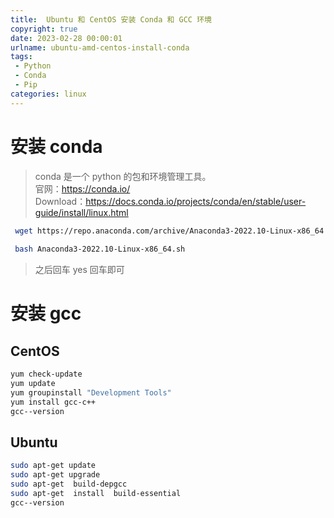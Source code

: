 ```yaml
---
title:  Ubuntu 和 CentOS 安装 Conda 和 GCC 环境
copyright: true
date: 2023-02-28 00:00:01
urlname: ubuntu-amd-centos-install-conda
tags: 
 - Python
 - Conda
 - Pip
categories: linux
---
```

# 安装 conda
> conda 是一个 python 的包和环境管理工具。  
官网：https://conda.io/  
> Download：https://docs.conda.io/projects/conda/en/stable/user-guide/install/linux.html  

```bash
 wget https://repo.anaconda.com/archive/Anaconda3-2022.10-Linux-x86_64.sh
 
 bash Anaconda3-2022.10-Linux-x86_64.sh 
```
> 之后回车 yes 回车即可

# 安装 gcc

## CentOS
```bash
yum check-update
yum update
yum groupinstall "Development Tools"
yum install gcc-c++
gcc--version
```

## Ubuntu
```bash
sudo apt-get update
sudo apt-get upgrade
sudo apt-get  build-depgcc
sudo apt-get  install  build-essential
gcc--version
```